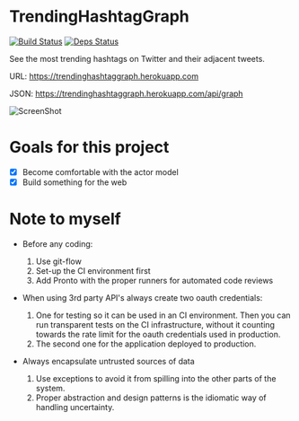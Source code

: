 # TrendingHashtagGraph
[![Build Status](https://travis-ci.org/robinsjdotcom/trendinghashtaggraph.svg?branch=master)](https://travis-ci.org/robinsjdotcom/trendinghashtaggraph)
[![Deps Status](https://beta.hexfaktor.org/badge/all/github/robinsjdotcom/TrendingHashtagGraph.svg)](https://beta.hexfaktor.org/github/robinsjdotcom/TrendingHashtagGraph)

See the most trending hashtags on Twitter and their adjacent tweets.

URL: https://trendinghashtaggraph.herokuapp.com

JSON: https://trendinghashtaggraph.herokuapp.com/api/graph

![ScreenShot](https://github.com/robinsjdotcom/TrendingHashtagGraph/blob/master/Screenshot.png)

# Goals for this project

- [x] Become comfortable with the actor model
- [x] Build something for the web

# Note to myself

- Before any coding:
  1. Use git-flow
  2. Set-up the CI environment first
  3. Add Pronto with the proper runners for automated code reviews 

- When using 3rd party API's always create two oauth credentials:
  1. One for testing so it can be used in an CI environment. Then you can run transparent tests on the CI infrastructure, without it counting towards the rate limit for the oauth credentials used in production.
  2. The second one for the application deployed to production.

- Always encapsulate untrusted sources of data
  1. Use exceptions to avoid it from spilling into the other parts of the system.
  2. Proper abstraction and design patterns is the idiomatic way of handling uncertainty.

